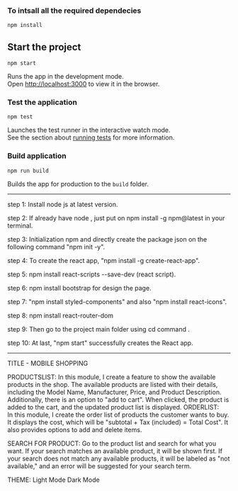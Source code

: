 ### To intsall all the required dependecies

```
npm install
```

## Start the project

```
npm start
```

Runs the app in the development mode.<br>
Open [http://localhost:3000](http://localhost:3000) to view it in the browser.

### Test the application

```
npm test
```

Launches the test runner in the interactive watch mode.<br>
See the section about [running tests](https://facebook.github.io/create-react-app/docs/running-tests) for more information.

### Build application

```
npm run build
```

Builds the app for production to the `build` folder.<br>

----------------------------------------------------------------------------------------------------------------------------------------------------------------------------------------------

step 1: Install node js at latest version.

step 2: If already have node , just put on npm install -g npm@latest in your terminal.

step 3: Initialization  npm and directly create the package json on the following command 	"npm init -y".

step 4: To create the react app, "npm install -g create-react-app".

step 5: npm install react-scripts --save-dev (react script).

step 6: npm install bootstrap for design the page.

step 7: "npm install styled-components" and also "npm install react-icons". 

step 8: npm install react-router-dom 

step 9: Then go to the project main folder using cd command .

step 10: At last, "npm start" successfully creates the React app.


---------------------------------------------------------------------------------------------------------------------------------------------------------------------------------------------------------

TITLE - MOBILE SHOPPING 

PRODUCTSLIST:
              In this module, I create a feature to show the available products in the shop. 
              The available products are listed with their details, including the Model Name, Manufacturer, Price, and Product Description. 
              Additionally, there is an option to "add to cart". When clicked, the product is added to the cart, and the updated product list is displayed.
ORDERLIST:  
              In this module, I create the order list of products the customer wants to buy. 
              It displays the cost, which will be "subtotal + Tax (included) = Total Cost". 
              It also provides options to add and delete items.

SEARCH FOR PRODUCT:
              Go to the product list and search for what you want. 
              If your search matches an available product, it will be shown first. 
              If your search does not match any available products, it will be labeled as "not available," and an error will be suggested for your search term.

THEME:
        Light Mode
        Dark Mode


